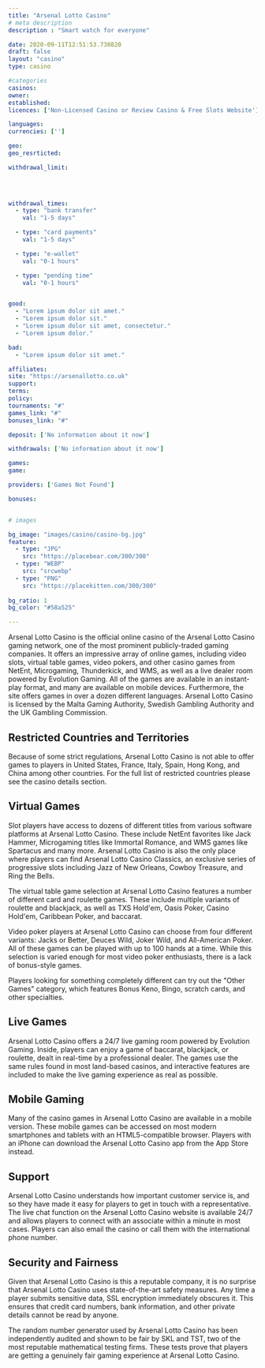 ```yaml
---
title: "Arsenal Lotto Casino"
# meta description
description : "Smart watch for everyone"

date: 2020-09-11T12:51:53.730820
draft: false
layout: "casino" 
type: casino

#categories
casinos: 
owner: 
established: 
licences: ['Non-Licensed Casino or Review Casino & Free Slots Website']

languages: 
currencies: ['']

geo: 
geo_resrticted: 

withdrawal_limit:

  
  

withdrawal_times:
  - type: "bank transfer"
    val: "1-5 days"

  - type: "card payments"
    val: "1-5 days"

  - type: "e-wallet"
    val: "0-1 hours"

  - type: "pending time"
    val: "0-1 hours"


good:
  - "Lorem ipsum dolor sit amet."
  - "Lorem ipsum dolor sit."
  - "Lorem ipsum dolor sit amet, consectetur."
  - "Lorem ipsum dolor."

bad:
  - "Lorem ipsum dolor sit amet."

affiliates: 
site: "https://arsenallotto.co.uk"
support: 
terms:
policy:
tournaments: "#"
games_link: "#"
bonuses_link: "#"

deposit: ['No information about it now']

withdrawals: ['No information about it now']

games: 
game:

providers: ['Games Not Found']

bonuses:


# images

bg_image: "images/casino/casino-bg.jpg"  
feature:
  - type: "JPG" 
    src: "https://placebear.com/300/300"
  - type: "WEBP"
    src: "srcwebp"
  - type: "PNG"
    src: "https://placekitten.com/300/300"  
 
bg_ratio: 1 
bg_color: "#58a525"  

---
```


Arsenal Lotto Casino is the official online casino of the Arsenal Lotto Casino gaming network, one of the most prominent publicly-traded gaming companies. It offers an impressive array of online games, including video slots, virtual table games, video pokers, and other casino games from NetEnt, Microgaming, Thunderkick, and WMS, as well as a live dealer room powered by Evolution Gaming. All of the games are available in an instant-play format, and many are available on mobile devices. Furthermore, the site offers games in over a dozen different languages. Arsenal Lotto Casino is licensed by the Malta Gaming Authority, Swedish Gambling Authority and the UK Gambling Commission.

## Restricted Countries and Territories
Because of some strict regulations, Arsenal Lotto Casino is not able to offer games to players in United States, France, Italy, Spain, Hong Kong, and China among other countries. For the full list of restricted countries please see the casino details section.

## Virtual Games
Slot players have access to dozens of different titles from various software platforms at Arsenal Lotto Casino. These include NetEnt favorites like Jack Hammer, Microgaming titles like Immortal Romance, and WMS games like Spartacus and many more. Arsenal Lotto Casino is also the only place where players can find Arsenal Lotto Casino Classics, an exclusive series of progressive slots including Jazz of New Orleans, Cowboy Treasure, and Ring the Bells.

The virtual table game selection at Arsenal Lotto Casino features a number of different card and roulette games. These include multiple variants of roulette and blackjack, as well as TXS Hold'em, Oasis Poker, Casino Hold'em, Caribbean Poker, and baccarat.

Video poker players at Arsenal Lotto Casino can choose from four different variants: Jacks or Better, Deuces Wild, Joker Wild, and All-American Poker. All of these games can be played with up to 100 hands at a time. While this selection is varied enough for most video poker enthusiasts, there is a lack of bonus-style games.

Players looking for something completely different can try out the "Other Games" category, which features Bonus Keno, Bingo, scratch cards, and other specialties.

## Live Games
Arsenal Lotto Casino offers a 24/7 live gaming room powered by Evolution Gaming. Inside, players can enjoy a game of baccarat, blackjack, or roulette, dealt in real-time by a professional dealer. The games use the same rules found in most land-based casinos, and interactive features are included to make the live gaming experience as real as possible.

## Mobile Gaming
Many of the casino games in Arsenal Lotto Casino are available in a mobile version. These mobile games can be accessed on most modern smartphones and tablets with an HTML5-compatible browser. Players with an iPhone can download the Arsenal Lotto Casino app from the App Store instead.

## Support
Arsenal Lotto Casino understands how important customer service is, and so they have made it easy for players to get in touch with a representative. The live chat function on the Arsenal Lotto Casino website is available 24/7 and allows players to connect with an associate within a minute in most cases. Players can also email the casino or call them with the international phone number.

## Security and Fairness
Given that Arsenal Lotto Casino is this a reputable company, it is no surprise that Arsenal Lotto Casino uses state-of-the-art safety measures. Any time a player submits sensitive data, SSL encryption immediately obscures it. This ensures that credit card numbers, bank information, and other private details cannot be read by anyone.

The random number generator used by Arsenal Lotto Casino has been independently audited and shown to be fair by SKL and TST, two of the most reputable mathematical testing firms. These tests prove that players are getting a genuinely fair gaming experience at Arsenal Lotto Casino.